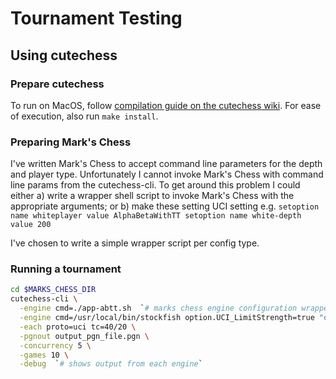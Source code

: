 # Tournament Testing

## Using cutechess
### Prepare cutechess
To run on MacOS, follow [compilation guide on the cutechess wiki](https://github.com/cutechess/cutechess/wiki/Building-from-source#macos).  For ease of execution, also run `make install`.

### Preparing Mark's Chess
I've written Mark's Chess to accept command line parameters for the depth and player type.  Unfortunately I cannot 
invoke Mark's Chess with command line params from the cutechess-cli.  To get around this problem I could either 
a) write a wrapper shell script to invoke Mark's Chess with the appropriate arguments; or 
b) make these setting UCI setting
e.g. 
`
setoption name whiteplayer value AlphaBetaWithTT
setoption name white-depth value 200
`

I've chosen to write a simple wrapper script per config type.

### Running a tournament

```bash
cd $MARKS_CHESS_DIR
cutechess-cli \
  -engine cmd=./app-abtt.sh  `# marks chess engine configuration wrapped in a shell script` \
  -engine cmd=/usr/local/bin/stockfish option.UCI_LimitStrength=true "option.Use NNUE=false" `# have stockfish run at about 1350 ELO` \
  -each proto=uci tc=40/20 \
  -pgnout output_pgn_file.pgn \
  -concurrency 5 \
  -games 10 \
  -debug  `# shows output from each engine`
```

